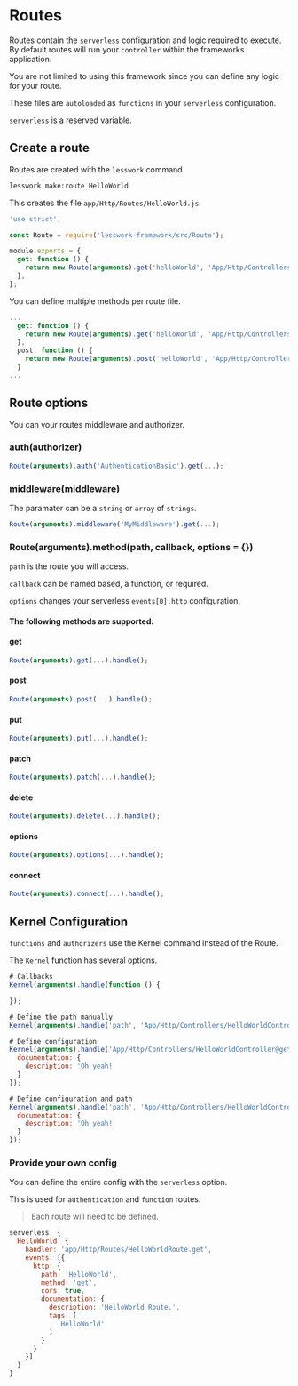 # Routes
Routes contain the `serverless` configuration and logic required to execute. By default routes will run your `controller` within the frameworks application.

You are not limited to using this framework since you can define any logic for your route.

These files are `autoloaded` as `functions` in your `serverless` configuration.

`serverless` is a reserved variable. 

## Create a route

Routes are created with the `lesswork` command.

```bash
lesswork make:route HelloWorld
```

This creates the file `app/Http/Routes/HelloWorld.js`.

```js
'use strict';

const Route = require('lesswork-framework/src/Route');

module.exports = {
  get: function () {
    return new Route(arguments).get('helloWorld', 'App/Http/Controllers/HelloWorldController@get').handle();
  },
};
```

You can define multiple methods per route file.
```js
...
  get: function () {
    return new Route(arguments).get('helloWorld', 'App/Http/Controllers/HelloWorldController@get').handle();
  },
  post: function () {
    return new Route(arguments).post('helloWorld', 'App/Http/Controllers/HelloWorldController@post').handle();
  }
...
```

## Route options
You can your routes middleware and authorizer.

### auth(authorizer)
```js 
Route(arguments).auth('AuthenticationBasic').get(...);
```

### middleware(middleware)
The paramater can be a `string` or `array` of `strings`.
```js 
Route(arguments).middleware('MyMiddleware').get(...);
```


### Route(arguments).method(path, callback, options = {})
`path` is the route you will access.

`callback` can be named based, a function, or required.

`options` changes your serverless `events[0].http` configuration.

#### The following methods are supported:

#### get 
```js 
Route(arguments).get(...).handle();
```

#### post
```js 
Route(arguments).post(...).handle();
```

#### put
```js 
Route(arguments).put(...).handle();
```

#### patch
```js 
Route(arguments).patch(...).handle();
```

#### delete
```js 
Route(arguments).delete(...).handle();
```

#### options
```js 
Route(arguments).options(...).handle();
```

#### connect
```js 
Route(arguments).connect(...).handle();
```



## Kernel Configuration
`functions` and `authorizers` use the Kernel command instead of the Route.


The `Kernel` function has several options.

```js
# Callbacks
Kernel(arguments).handle(function () {

});

# Define the path manually
Kernel(arguments).handle('path', 'App/Http/Controllers/HelloWorldController@get');

# Define configuration
Kernel(arguments).handle('App/Http/Controllers/HelloWorldController@get', {
  documentation: {
    description: 'Oh yeah!
  }
});

# Define configuration and path
Kernel(arguments).handle('path', 'App/Http/Controllers/HelloWorldController@get', {
  documentation: {
    description: 'Oh yeah!
  }
});
```


 ###  Provide your own config
  You can define the entire config with the `serverless` option.

  This is used for `authentication` and `function` routes.

  > Each route will need to be defined.

  ```js
  serverless: {
    HelloWorld: {
      handler: 'app/Http/Routes/HelloWorldRoute.get',
      events: [{
        http: {
          path: 'HelloWorld',
          method: 'get',
          cors: true,
          documentation: {
            description: 'HelloWorld Route.',
            tags: [
              'HelloWorld'
            ]
          }
        }
      }]
    }
  }
  ```